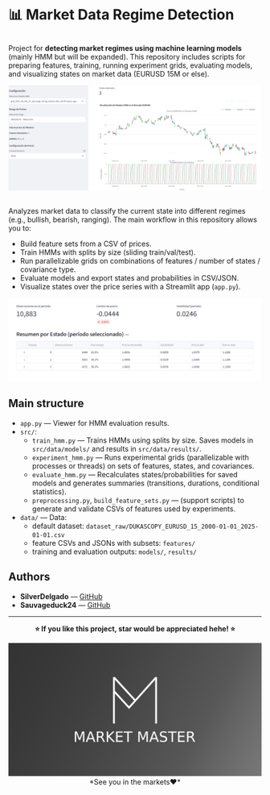 # 📊 Market Data Regime Detection 


## 

Project for <b>detecting market regimes using machine learning models</b> (mainly HMM but will be expanded). This repository includes scripts for preparing features, training, running experiment grids, evaluating models, and visualizing states on market data (EURUSD 15M or else).

<div align="center">
<img src="data\img\overview.png" alt="Overview" width="800"/>
</div>

## 

Analyzes market data to classify the current state into different regimes (e.g., bullish, bearish, ranging). The main workflow in this repository allows you to:

- Build feature sets from a CSV of prices.
- Train HMMs with splits by size (sliding train/val/test).
- Run parallelizable grids on combinations of features / number of states / covariance type.
- Evaluate models and export states and probabilities in CSV/JSON.
- Visualize states over the price series with a Streamlit app (`app.py`).

<div align="center">
<img src="data\img\states.png" alt="Stados" width="600"/>
</div>


## Main structure

- `app.py` — Viewer for HMM evaluation results. 
- `src/`:
    - `train_hmm.py` — Trains HMMs using splits by size. Saves models in `src/data/models/` and results in `src/data/results/`.
    - `experiment_hmm.py` — Runs experimental grids (parallelizable with processes or threads) on sets of features, states, and covariances.
    - `evaluate_hmm.py` — Recalculates states/probabilities for saved models and generates summaries (transitions, durations, conditional statistics).
    - `preprocessing.py`, `build_feature_sets.py` — (support scripts) to generate and validate CSVs of features used by experiments.
- `data/` — Data:
    - default dataset: `dataset_raw/DUKASCOPY_EURUSD_15_2000-01-01_2025-01-01.csv`
    - feature CSVs and JSONs with subsets: `features/`
    - training and evaluation outputs: `models/`, `results/`

## Authors

- **SilverDelgado** — [GitHub](https://github.com/SilverDelgado)
- **Sauvageduck24** — [GitHub](https://github.com/Sauvageduck24)

---

<div align="center">

**⭐ If you like this project, star would be appreciated hehe! ⭐**
<div align="center">
<img src="src/data/market master logo.jpg" alt="Market Master Logo" width="800"/>
</div>
*See you in the markets❤️*

</div>
